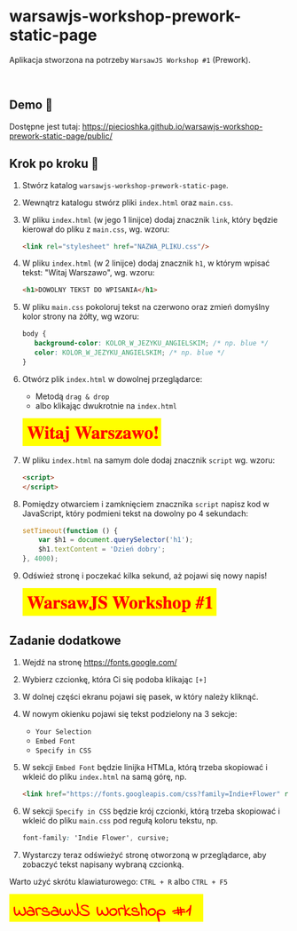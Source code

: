 # warsawjs-workshop-prework-static-page

Aplikacja stworzona na potrzeby `WarsawJS Workshop #1` (Prework).

<img src="https://warsawjs.com/static/images/logos/logo-warsawjs.svg" width="400" alt=""/>

## Demo :tada:

Dostępne jest tutaj: <https://piecioshka.github.io/warsawjs-workshop-prework-static-page/public/>

## Krok po kroku 👣

1. Stwórz katalog `warsawjs-workshop-prework-static-page`.
2. Wewnątrz katalogu stwórz pliki `index.html` oraz `main.css`.
3. W pliku `index.html` (w jego 1 linijce) dodaj znacznik `link`, który
    będzie kierował do pliku z `main.css`, wg. wzoru:

    ```html
    <link rel="stylesheet" href="NAZWA_PLIKU.css"/>
    ```

4. W pliku `index.html` (w 2 linijce) dodaj znacznik `h1`, w którym
    wpisać tekst: "Witaj Warszawo", wg. wzoru:

    ```html
    <h1>DOWOLNY TEKST DO WPISANIA</h1>
    ```

5. W pliku `main.css` pokoloruj tekst na czerwono oraz zmień domyślny kolor
    strony na żółty, wg wzoru:

    ```css
    body {
       background-color: KOLOR_W_JEZYKU_ANGIELSKIM; /* np. blue */
       color: KOLOR_W_JEZYKU_ANGIELSKIM; /* np. blue */
    }
    ```

6. Otwórz plik `index.html` w dowolnej przeglądarce:

    * Metodą `drag & drop`
    * albo klikając dwukrotnie na `index.html`

    ![](./images/screenshot-1.png)

7. W pliku `index.html` na samym dole dodaj znacznik `script` wg. wzoru:

    ```html
    <script>
    </script>
    ```

8. Pomiędzy otwarciem i zamknięciem znacznika `script` napisz kod w JavaScript,
    który podmieni tekst na dowolny po 4 sekundach:

    ```javascript
    setTimeout(function () {
        var $h1 = document.querySelector('h1');
        $h1.textContent = 'Dzień dobry';
    }, 4000);
    ```

9. Odśwież stronę i poczekać kilka sekund, aż pojawi się nowy napis!

    ![](./images/screenshot-2.png)

## Zadanie dodatkowe

1. Wejdź na stronę <https://fonts.google.com/>
2. Wybierz czcionkę, która Ci się podoba klikając `[+]`
3. W dolnej części ekranu pojawi się pasek, w który należy kliknąć.
4. W nowym okienku pojawi się tekst podzielony na 3 sekcje:

    * `Your Selection`
    * `Embed Font`
    * `Specify in CSS`

5. W sekcji `Embed Font` będzie linijka HTMLa, którą trzeba skopiować
    i wkleić do pliku `index.html` na samą górę, np.

    ```html
    <link href="https://fonts.googleapis.com/css?family=Indie+Flower" rel="stylesheet"/>
    ```

6. W sekcji `Specify in CSS` będzie krój czcionki, którą trzeba skopiować
    i wkleić do pliku `main.css` pod regułą koloru tekstu, np.

    ```css
    font-family: 'Indie Flower', cursive;
    ```

7. Wystarczy teraz odświeżyć stronę otworzoną w przeglądarce, aby zobaczyć
    tekst napisany wybraną czcionką.

Warto użyć skrótu klawiaturowego: `CTRL + R` albo `CTRL + F5`

![](./images/screenshot-3.png)
